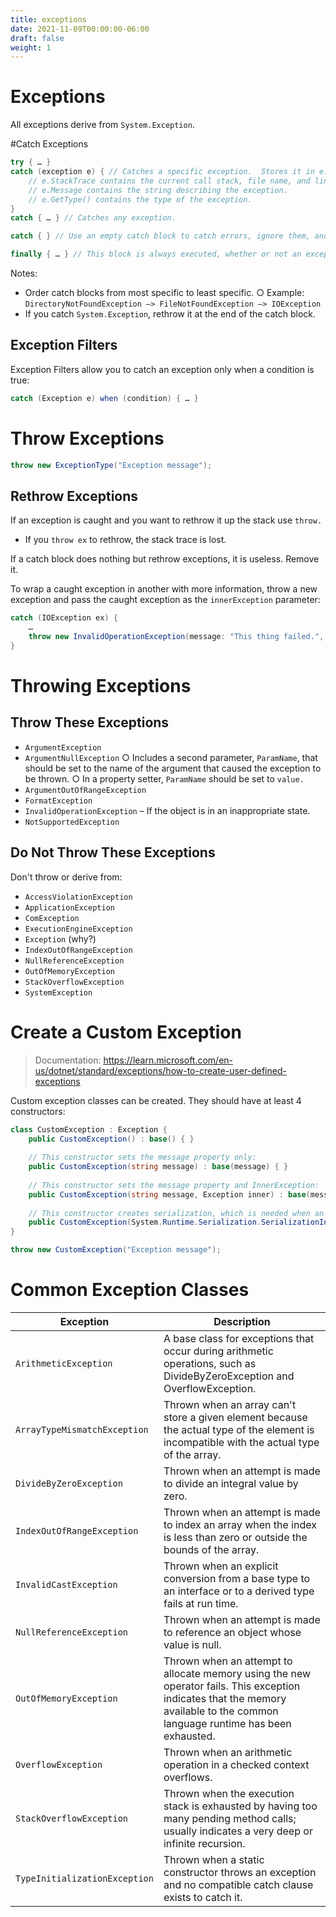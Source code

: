 ```yaml
---
title: exceptions
date: 2021-11-09T00:00:00-06:00
draft: false
weight: 1
---
```

# Exceptions
All exceptions derive from `System.Exception`.

#Catch Exceptions
```cs
try { … }
catch (exception e) { // Catches a specific exception.  Stores it in e.
	// e.StackTrace contains the current call stack, file name, and line number where the exception was thrown.
	// e.Message contains the string describing the exception.
	// e.GetType() contains the type of the exception.
}
catch { … }	// Catches any exception.

catch { } // Use an empty catch block to catch errors, ignore them, and continue running.

finally { … } // This block is always executed, whether or not an exception is caught.
```

Notes:
- Order catch blocks from most specific to least specific.
		○ Example: `DirectoryNotFoundException –> FileNotFoundException –> IOException`
- If you catch `System.Exception`, rethrow it at the end of the catch block.

## Exception Filters
Exception Filters allow you to catch an exception only when a condition is true:
```cs
catch (Exception e) when (condition) { … }
```

# Throw Exceptions
```cs
throw new ExceptionType("Exception message");
```

## Rethrow Exceptions
If an exception is caught and you want to rethrow it up the stack use `throw.`
- If you `throw ex` to rethrow, the stack trace is lost.

If a catch block does nothing but rethrow exceptions, it is useless.  Remove it.

To wrap a caught exception in another with more information, throw a new exception and pass the caught exception as the `innerException` parameter:
```cs
catch (IOException ex) {
	…
	throw new InvalidOperationException(message: "This thing failed.", innerException: ex)
}
```
# Throwing Exceptions
## Throw These Exceptions
- `ArgumentException`
- `ArgumentNullException`
		○ Includes a second parameter, `ParamName`, that should be set to the name of the argument that caused the exception to be thrown.
		○ In a property setter, `ParamName` should be set to `value.`
- `ArgumentOutOfRangeException`
- `FormatException`
- `InvalidOperationException` – If the object is in an inappropriate state.
- `NotSupportedException`

## Do Not Throw These Exceptions
Don't throw or derive from:
- `AccessViolationException`
- `ApplicationException`
- `ComException`
- `ExecutionEngineException`
- `Exception` (why?)
- `IndexOutOfRangeException`
- `NullReferenceException`
- `OutOfMemoryException`
- `StackOverflowException`
- `SystemException`

# Create a Custom Exception
> Documentation: https://learn.microsoft.com/en-us/dotnet/standard/exceptions/how-to-create-user-defined-exceptions

Custom exception classes can be created.  They should have at least 4 constructors:
```cs
class CustomException : Exception {
	public CustomException() : base() { }
	
	// This constructor sets the message property only:
	public CustomException(string message) : base(message) { }
	
	// This constructor sets the message property and InnerException:
	public CustomException(string message, Exception inner) : base(message, inner) { }
	
	// This constructor creates serialization, which is needed when an exception propagates from a remote server to the client:
	public CustomException(System.Runtime.Serialization.SerializationInfo info, System.Runtime.Serialization.StreamingContext context) : base(info, context) { }
}

throw new CustomException("Exception message");
```

# Common Exception Classes
| Exception                     | Description                                                                                                                                                                   |
| ----------------------------- | ----------------------------------------------------------------------------------------------------------------------------------------------------------------------------- |
| `ArithmeticException`         | A base class for exceptions that occur during arithmetic operations, such as DivideByZeroException and OverflowException.                                                     |
| `ArrayTypeMismatchException`  | Thrown when an array can't store a given element because the actual type of the element is incompatible with the actual type of the array.                                    |
| `DivideByZeroException`       | Thrown when an attempt is made to divide an integral value by zero.                                                                                                           |
| `IndexOutOfRangeException`    | Thrown when an attempt is made to index an array when the index is less than zero or outside the bounds of the array.                                                         |
| `InvalidCastException`        | Thrown when an explicit conversion from a base type to an interface or to a derived type fails at run time.                                                                   |
| `NullReferenceException`      | Thrown when an attempt is made to reference an object whose value is null.                                                                                                    |
| `OutOfMemoryException`        | Thrown when an attempt to allocate memory using the new operator fails. This exception indicates that the memory available to the common language runtime has been exhausted. |
| `OverflowException`           | Thrown when an arithmetic operation in a checked context overflows.                                                                                                           |
| `StackOverflowException`      | Thrown when the execution stack is exhausted by having too many pending method calls; usually indicates a very deep or infinite recursion.                                    |
| `TypeInitializationException` | Thrown when a static constructor throws an exception and no compatible catch clause exists to catch it.                                                                       |
